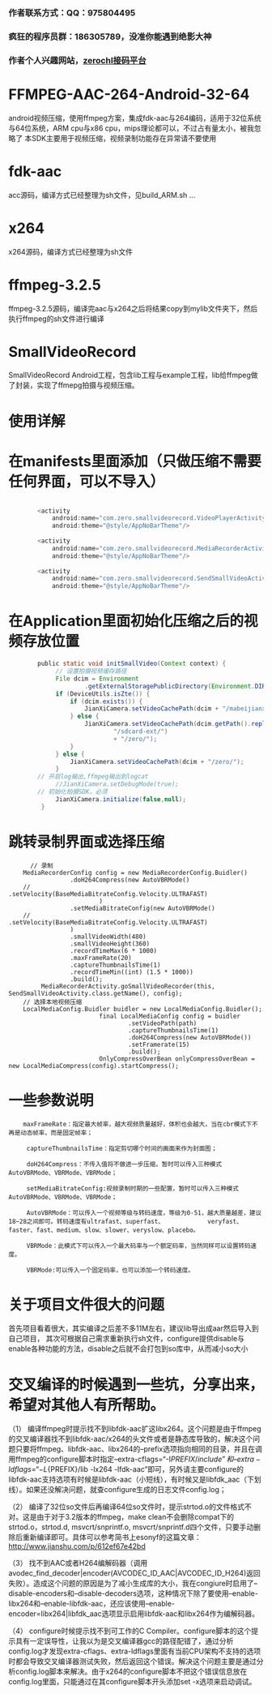 ### 作者联系方式：QQ：975804495
### 疯狂的程序员群：186305789，没准你能遇到绝影大神
### 作者个人兴趣网站，[zerochl接码平台](http://xinghai.party)
# FFMPEG-AAC-264-Android-32-64
android视频压缩，使用ffmpeg方案，集成fdk-aac与264编码，适用于32位系统与64位系统，ARM cpu与x86 cpu，mips理论都可以，不过占有量太小，被我忽略了
本SDK主要用于视频压缩，视频录制功能存在异常请不要使用
# fdk-aac
acc源码，编译方式已经整理为sh文件，见build_ARM.sh ...
# x264
x264源码，编译方式已经整理为sh文件
# ffmpeg-3.2.5
ffmpeg-3.2.5源码，编译完aac与x264之后将结果copy到mylib文件夹下，然后执行ffmpeg的sh文件进行编译
# SmallVideoRecord
SmallVideoRecord Android工程，包含lib工程与example工程，lib给ffmpeg做了封装，实现了ffmepg拍摄与视频压缩。
# 使用详解
# 在manifests里面添加（只做压缩不需要任何界面，可以不导入）
```java

        <activity
            android:name="com.zero.smallvideorecord.VideoPlayerActivity"
            android:theme="@style/AppNoBarTheme"/>
            
        <activity
            android:name="com.zero.smallvideorecord.MediaRecorderActivity"
            android:theme="@style/AppNoBarTheme"/>
            
        <activity
            android:name="com.zero.smallvideorecord.SendSmallVideoActivity"
            android:theme="@style/AppNoBarTheme"/>
```
# 在Application里面初始化压缩之后的视频存放位置
```java
        public static void initSmallVideo(Context context) {
             // 设置拍摄视频缓存路径
             File dcim = Environment
                     .getExternalStoragePublicDirectory(Environment.DIRECTORY_DCIM);
             if (DeviceUtils.isZte()) {
                 if (dcim.exists()) {
                     JianXiCamera.setVideoCachePath(dcim + "/mabeijianxi/");
                 } else {
                     JianXiCamera.setVideoCachePath(dcim.getPath().replace("/sdcard/",
                             "/sdcard-ext/")
                             + "/zero/");
                 }
             } else {
                 JianXiCamera.setVideoCachePath(dcim + "/zero/");
             }
        // 开启log输出,ffmpeg输出到logcat
             //JianXiCamera.setDebugMode(true);
        // 初始化拍摄SDK，必须
             JianXiCamera.initialize(false,null);
         }
```
# 跳转录制界面或选择压缩
          // 录制
        MediaRecorderConfig config = new MediaRecorderConfig.Buidler()
                     .doH264Compress(new AutoVBRMode()
        //                        .setVelocity(BaseMediaBitrateConfig.Velocity.ULTRAFAST)
                             )
                     .setMediaBitrateConfig(new AutoVBRMode()
        //                        .setVelocity(BaseMediaBitrateConfig.Velocity.ULTRAFAST)
                     )
                     .smallVideoWidth(480)
                     .smallVideoHeight(360)
                     .recordTimeMax(6 * 1000)
                     .maxFrameRate(20)
                     .captureThumbnailsTime(1)
                     .recordTimeMin((int) (1.5 * 1000))
                     .build();
             MediaRecorderActivity.goSmallVideoRecorder(this, SendSmallVideoActivity.class.getName(), config);
        // 选择本地视频压缩
        LocalMediaConfig.Buidler buidler = new LocalMediaConfig.Buidler();
                             final LocalMediaConfig config = buidler
                                     .setVideoPath(path)
                                     .captureThumbnailsTime(1)
                                     .doH264Compress(new AutoVBRMode())
                                     .setFramerate(15)
                                     .build();
                             OnlyCompressOverBean onlyCompressOverBean = new LocalMediaCompress(config).startCompress();
# 一些参数说明
        maxFrameRate：指定最大帧率，越大视频质量越好，体积也会越大，当在cbr模式下不再是动态帧率，而是固定帧率；

         captureThumbnailsTime：指定剪切哪个时间的画面来作为封面图；

         doH264Compress：不传入值将不做进一步压缩，暂时可以传入三种模式AutoVBRMode、VBRMode、VBRMode；

         setMediaBitrateConfig:视频录制时期的一些配置，暂时可以传入三种模式AutoVBRMode、VBRMode、VBRMode；

         AutoVBRMode：可以传入一个视频等级与转码速度，等级为0-51，越大质量越差，建议18~28之间即可。转码速度有ultrafast、superfast、            veryfast、faster、fast、medium、slow、slower、veryslow、placebo。

         VBRMode：此模式下可以传入一个最大码率与一个额定码率，当然同样可以设置转码速度。

         VBRMode:可以传入一个固定码率，也可以添加一个转码速度。

# 关于项目文件很大的问题
首先项目看着很大，其实编译之后差不多11M左右，建议lib导出成aar然后导入到自己项目，
其次可根据自己需求重新执行sh文件，configure提供disable与enable各种功能的方法，disable之后就不会打包到so库中，从而减小so大小

# 交叉编译的时候遇到一些坑，分享出来，希望对其他人有所帮助。

（1） 编译ffmpeg时提示找不到libfdk-aac扩这libx264。这个问题是由于ffmpeg的交叉编译器找不到libfdk-aac/x264的头文件或者是静态库导致的，解决这个问题只要将ffmpeg、libfdk-aac、libx264的–prefix选项指向相同的目录，并且在调用ffmpeg的configure脚本时指定–extra-cflags=“-I${PREFIX}/include”和–extra-ldflags=“-L${PREFIX}/lib -lx264 -lfdk-aac”即可，另外请主要configure的libfdk-aac支持选项有时候是libfdk-aac（小短线），有时候又是libfdk_aac（下划线）。如果还没解决问题，就查configure生成的日志文件config.log；

（2） 编译了32位so文件后再编译64位so文件时，提示strtod.o的文件格式不对。这是由于对于3.2版本的ffmpeg，make clean不会删除compat下的strtod.o，strtod.d, msvcrt/snprintf.o, msvcrt/snprintf.d四个文件，只要手动删除后重新编译即可。具体可以参考简书上esonyf的这篇文章：http://www.jianshu.com/p/612ef67e42bd

（3） 找不到AAC或者H264编解码器（调用avodec_find_decoder|encoder(AVCODEC_ID_AAC|AVCODEC_ID_H264)返回失败）。造成这个问题的原因是为了减小生成库的大小，我在congiure时启用了–disable-encoders和–disable-decoders选项，这种情况下除了要使用–enable-libx264和–enable-libfdk-aac，还应该使用–enable-encoder=libx264|libfdk_aac选项显示启用libfdk-aac和libx264作为编解码器。

（4） configure时候提示找不到可工作的C Compiler。configure脚本的这个提示具有一定误导性，让我以为是交叉编译器gcc的路径配错了，通过分析config.log才发现extra-cflags、extra-ldflags里面有当前CPU架构不支持的选项时都会导致交叉编译器测试失败，然后返回这个错误。解决这个问题主要是通过分析config.log脚本来解决。由于x264的configure脚本不把这个错误信息放在config.log里面，只能通过在其configure脚本开头添加set
-x选项来启动调试。


